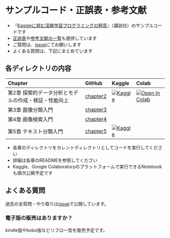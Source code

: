 # サンプルコード・正誤表・参考文献

- 『[Kaggleに挑む深層学習プログラミングの極意](https://www.kspub.co.jp/book/detail/5305133.html)』（講談社）のサンプルコードです
- [正誤表](errata.md)や[参考文献の一覧](references.md)も提供しています
- ご質問は、[issue](https://github.com/smly/kaggle-book-gokui/issues)にてお願いします
- よくある質問は、下記にまとめています

## 各ディレクトリの内容

| Chapter | GitHub | Kaggle | Colab |
|:---|:---|:---|:---|
| 第2章 探索的データ分析とモデルの作成・検証・性能向上 | [chapter2](./chapter2/) | [![Kaggle](https://kaggle.com/static/images/open-in-kaggle.svg)](https://www.kaggle.com/sishihara/kaggle-book-gokui-chapter2) | [![Open In Colab](https://colab.research.google.com/assets/colab-badge.svg)](https://colab.research.google.com/drive/1NSYXOASa3YjaL47A_aBKr_qhC2vNkyau?usp=sharing) |
| 第3章 画像分類入門 | [chapter3](./chapter3/) | 
| 第4章 画像検索入門 | [chapter4](./chapter4/) | 
| 第5章 テキスト分類入門 | [chapter5](./chapter5/)| [![Kaggle](https://kaggle.com/static/images/open-in-kaggle.svg)](https://www.kaggle.com/code/flowlight/kaggle-book-gokui-chapter5-bert-dryrun)

- 各章のディレクトリをカレントディレクトリとしてコードを実行してください
- 詳細は各章のREADMEを参照してください
- Kaggle、Google Colaboratoryのプラットフォームで実行できるNotebookも順次公開予定です

## よくある質問

過去の全質問・やり取りは[issue](https://github.com/smly/kaggle-book-gokui/issues)で公開しています。

### 電子版の販売はありますか？

kindle版やkobo版などリフロー型を販売予定です。
